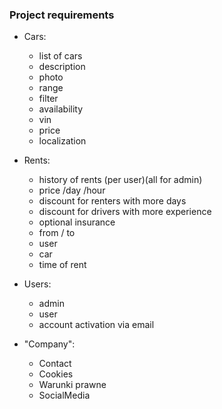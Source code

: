 ### Project requirements

- Cars:
  - list of cars
  - description
  - photo
  - range
  - filter
  - availability
  - vin
  - price
  - localization

- Rents:
  - history of rents (per user)(all for admin)
  - price /day /hour
  - discount for renters with more days
  - discount for drivers with more experience
  - optional insurance
  - from / to
  - user
  - car
  - time of rent

- Users:
  - admin
  - user
  - account activation via email

- "Company":
  - Contact
  - Cookies
  - Warunki prawne
  - SocialMedia
